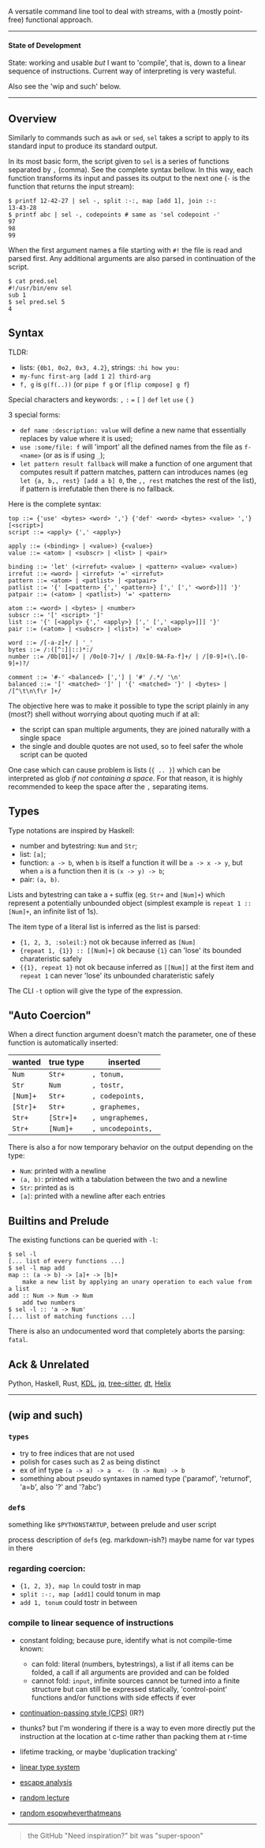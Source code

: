 A versatile command line tool to deal with streams, with a
(mostly point-free) functional approach.

---

#### State of Development

State: working and usable _but_ I want to 'compile', that
is, down to a linear sequence of instructions. Current way
of interpreting is very wasteful.

Also see the 'wip and such' below.

---

## Overview

Similarly to commands such as `awk` or `sed`, `sel` takes
a script to apply to its standard input to produce its
standard output.

In its most basic form, the script given to `sel` is
a series of functions separated by `,` (comma). See the
complete syntax bellow. In this way, each function
transforms its input and passes its output to the next one
(`-` is the function that returns the input stream):
```console
$ printf 12-42-27 | sel -, split :-:, map [add 1], join :-:
13-43-28
$ printf abc | sel -, codepoints # same as 'sel codepoint -'
97
98
99
```

When the first argument names a file starting with `#!`
the file is read and parsed first. Any additional arguments
are also parsed in continuation of the script.
```console
$ cat pred.sel
#!/usr/bin/env sel
sub 1
$ sel pred.sel 5
4
```

## Syntax

TLDR:
- lists: `{0b1, 0o2, 0x3, 4.2}`, strings: `:hi how you:`
- `my-func first-arg [add 1 2] third-arg`
- `f, g` is `g(f(..))` (or `pipe f g` or `[flip compose] g f`)

Special characters and keywords:
`,` `:` `=` `[` `]` `def` `let` `use` `{` `}`

3 special forms:
- `def name :description: value` will define a new name
  that essentially replaces by value where it is used;
- `use :some/file: f` will 'import' all the defined names
  from the file as `f-<name>` (or as is if using `_`);
- `let pattern result fallback` will make a function of one
  argument that computes result if pattern matches, pattern
  can introduces names (eg `let {a, b,, rest} [add a b] 0`,
  the `,, rest` matches the rest of the list), if pattern
  is irrefutable then there is no fallback.

Here is the complete syntax:
```bnf
top ::= {'use' <bytes> <word> ','} {'def' <word> <bytes> <value> ','} [<script>]
script ::= <apply> {',' <apply>}

apply ::= (<binding> | <value>) {<value>}
value ::= <atom> | <subscr> | <list> | <pair>

binding ::= 'let' (<irrefut> <value> | <pattern> <value> <value>)
irrefut ::= <word> | <irrefut> '=' <irrefut>
pattern ::= <atom> | <patlist> | <patpair>
patlist ::= '{' [<pattern> {',' <pattern>} [',' [',' <word>]]] '}'
patpair ::= (<atom> | <patlist>) '=' <pattern>

atom ::= <word> | <bytes> | <number>
subscr ::= '[' <script> ']'
list ::= '{' [<apply> {',' <apply>} [',' [',' <apply>]]] '}'
pair ::= (<atom> | <subscr> | <list>) '=' <value>

word ::= /[-a-z]+/ | '_'
bytes ::= /:([^:]|::)*:/
number ::= /0b[01]+/ | /0o[0-7]+/ | /0x[0-9A-Fa-f]+/ | /[0-9]+(\.[0-9]+)?/

comment ::= '#-' <balanced> [','] | '#' /.*/ '\n'
balanced ::= '[' <matched> ']' | '{' <matched> '}' | <bytes> | /[^\t\n\f\r ]+/
```
<!-- should dash comments eat the ','? seems practical but idk -->

The objective here was to make it possible to type the
script plainly in any (most?) shell without worrying about
quoting much if at all:
- the script can span multiple arguments, they are joined
  naturally with a single space
- the single and double quotes are not used, so to feel
  safer the whole script can be quoted

One case which can cause problem is lists (`{ .. }`) which
can be interpreted as glob _if not containing a space_.
For that reason, it is highly recommended to keep the space
after the `,` separating items.

## Types

Type notations are inspired by Haskell:
- number and bytestring: `Num` and `Str`;
- list: `[a]`;
- function: `a -> b`, when `b` is itself a function it
  will be `a -> x -> y`, but when `a` is a function then
  it is `(x -> y) -> b`;
- pair: `(a, b)`.

Lists and bytestring can take a `+` suffix (eg. `Str+`
and `[Num]+`) which represent a potentially unbounded
object (simplest example is `repeat 1 :: [Num]+`, an
infinite list of 1s).

The item type of a literal list is inferred as the list
is parsed:
- `{1, 2, 3, :soleil:}` not ok because inferred as `[Num]`
- `{repeat 1, {1}} :: [[Num]+]` ok because `{1}` can
  'lose' its bounded charateristic safely
- `{{1}, repeat 1}` not ok because inferred as `[[Num]]`
  at the first item and `repeat 1` can never 'lose' its
  unbounded charateristic safely

The CLI `-t` option will give the type of the expression.

## "Auto Coercion"

When a direct function argument doesn't match the parameter,
one of these function is automatically inserted:

 wanted   | true type | inserted
----------|-----------|--------------------
 `Num`    | `Str+`    | `, tonum, `
 `Str`    | `Num`     | `, tostr, `
 `[Num]+` | `Str+`    | `, codepoints, `
 `[Str]+` | `Str+`    | `, graphemes, `
 `Str+`   | `[Str+]+` | `, ungraphemes, `
 `Str+`   | `[Num]+`  | `, uncodepoints, `

There is also a for now temporary behavior on the output
depending on the type:
- `Num`: printed with a newline
- `(a, b)`: printed with a tabulation between the two and a newline
- `Str`: printed as is
- `[a]`: printed with a newline after each entries

## Builtins and Prelude

The existing functions can be queried with `-l`:
```console
$ sel -l
[... list of every functions ...]
$ sel -l map add
map :: (a -> b) -> [a]+ -> [b]+
	make a new list by applying an unary operation to each value from a list
add :: Num -> Num -> Num
	add two numbers
$ sel -l :: 'a -> Num'
[... list of matching functions ...]
```

There is also an undocumented word that completely aborts the parsing: `fatal`.

## Ack & Unrelated

Python, <!-- for the frustration and motivation it provides -->
Haskell, <!-- because . point . free . funny -->
Rust, <!-- # blazingly fast -->
[KDL](https://kdl.dev/), <!-- the "slashdash" comments! -->
[jq](https://github.com/jqlang/jq), <!-- similar concept, great but unusable unintuitive imo -->
[tree-sitter](https://github.com/tree-sitter/tree-sitter), <!-- idk, initial attempt used that -->
[dt](https://github.com/so-dang-cool/dt), <!-- found way after `sel` was concretized, but that exactly the same thing! -->
[Helix](https://github.com/helix-editor/helix) <!-- back then, made me need a script I can easily write unquoted and filter each cursor selection through.. and python isnt it, it would only make it painful -->

---

## (wip and such)

### `types`

- try to free indices that are not used
- polish for cases such as 2 `a`s being distinct
- ex of inf type `(a -> a) -> a  <-  (b -> Num) -> b`
- something about pseudo syntaxes in named type ('paramof', 'returnof', 'a=b', also '?' and '?abc')

### `def`s

something like `$PYTHONSTARTUP`, between prelude and user script

process description of `def`s (eg. markdown-ish?)
maybe name for var types in there

### regarding coercion:

- `{1, 2, 3}, map ln` could tostr in map
- `split :-:, map [add1]` could tonum in map
- `add 1, tonum` could tostr in between

### compile to linear sequence of instructions

- constant folding; because pure, identify what is not compile-time known:
  - can fold: literal (numbers, bytestrings), a list if all items can be folded, a call if all arguments are provided and can be folded
  - cannot fold: `input`, infinite sources cannot be turned into a finite structure but can still be expressed statically, 'control-point' functions and/or functions with side effects if ever
- [continuation-passing style (CPS)](https://en.wikipedia.org/wiki/Continuation-passing_style) (IR?)
- thunks? but I'm wondering if there is a way to even more directly put the instruction at the location at c-time rather than packing them at r-time
- lifetime tracking, or maybe 'duplication tracking'

- [linear type system](https://en.wikipedia.org/wiki/Substructural_type_system)
- [escape analysis](https://en.wikipedia.org/wiki/Escape_analysis)
- [random lecture](https://www.cs.cornell.edu/courses/cs4110/2018fa/lectures/lecture29.pdf)
- [random esopwheverthatmeans](https://www.cs.cornell.edu/people/fluet/research/substruct-regions/ESOP06/esop06.pdf)

---

> the GitHub "Need inspiration?" bit was "super-spoon"
